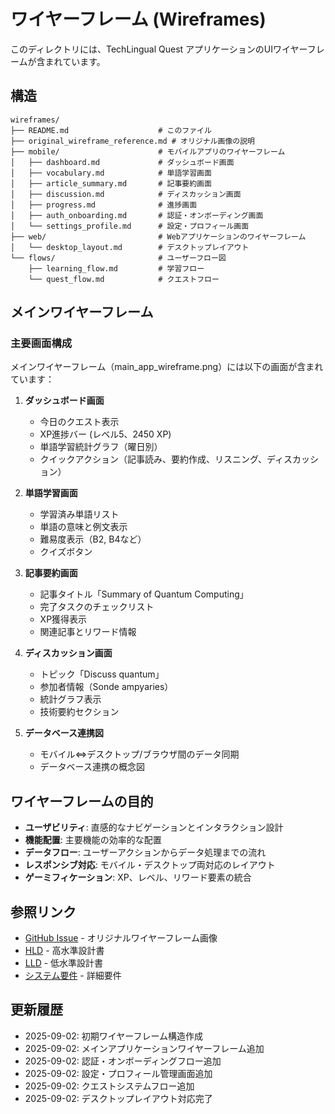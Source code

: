 # ワイヤーフレーム (Wireframes)

このディレクトリには、TechLingual Quest アプリケーションのUIワイヤーフレームが含まれています。

## 構造

```
wireframes/
├── README.md                    # このファイル
├── original_wireframe_reference.md # オリジナル画像の説明
├── mobile/                      # モバイルアプリのワイヤーフレーム
│   ├── dashboard.md             # ダッシュボード画面
│   ├── vocabulary.md            # 単語学習画面
│   ├── article_summary.md       # 記事要約画面
│   ├── discussion.md            # ディスカッション画面
│   ├── progress.md              # 進捗画面
│   ├── auth_onboarding.md       # 認証・オンボーディング画面
│   └── settings_profile.md      # 設定・プロフィール画面
├── web/                         # Webアプリケーションのワイヤーフレーム
│   └── desktop_layout.md        # デスクトップレイアウト
└── flows/                       # ユーザーフロー図
    ├── learning_flow.md         # 学習フロー
    └── quest_flow.md            # クエストフロー
```

## メインワイヤーフレーム

### 主要画面構成

メインワイヤーフレーム（main_app_wireframe.png）には以下の画面が含まれています：

1. **ダッシュボード画面**
   - 今日のクエスト表示
   - XP進捗バー (レベル5、2450 XP)
   - 単語学習統計グラフ（曜日別）
   - クイックアクション（記事読み、要約作成、リスニング、ディスカッション）

2. **単語学習画面**
   - 学習済み単語リスト
   - 単語の意味と例文表示
   - 難易度表示（B2, B4など）
   - クイズボタン

3. **記事要約画面**
   - 記事タイトル「Summary of Quantum Computing」
   - 完了タスクのチェックリスト
   - XP獲得表示
   - 関連記事とリワード情報

4. **ディスカッション画面**
   - トピック「Discuss quantum」
   - 参加者情報（Sonde ampyaries）
   - 統計グラフ表示
   - 技術要約セクション

5. **データベース連携図**
   - モバイル⇔デスクトップ/ブラウザ間のデータ同期
   - データベース連携の概念図

## ワイヤーフレームの目的

- **ユーザビリティ**: 直感的なナビゲーションとインタラクション設計
- **機能配置**: 主要機能の効率的な配置
- **データフロー**: ユーザーアクションからデータ処理までの流れ
- **レスポンシブ対応**: モバイル・デスクトップ両対応のレイアウト
- **ゲーミフィケーション**: XP、レベル、リワード要素の統合

## 参照リンク

- [GitHub Issue](https://github.com/sora-kisaragi/TechLingualQuest/issues/7) - オリジナルワイヤーフレーム画像
- [HLD](../HLD.md) - 高水準設計書
- [LLD](../LLD.md) - 低水準設計書
- [システム要件](../../requirements/requirements.md) - 詳細要件

## 更新履歴

- 2025-09-02: 初期ワイヤーフレーム構造作成
- 2025-09-02: メインアプリケーションワイヤーフレーム追加
- 2025-09-02: 認証・オンボーディングフロー追加
- 2025-09-02: 設定・プロフィール管理画面追加
- 2025-09-02: クエストシステムフロー追加
- 2025-09-02: デスクトップレイアウト対応完了